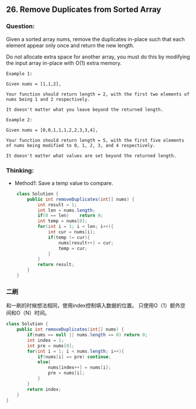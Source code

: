 ## 26. Remove Duplicates from Sorted Array

### Question:
Given a sorted array nums, remove the duplicates in-place such that each element appear only once and return the new length.

Do not allocate extra space for another array, you must do this by modifying the input array in-place with O(1) extra memory.

```
Example 1:

Given nums = [1,1,2],

Your function should return length = 2, with the first two elements of nums being 1 and 2 respectively.

It doesn't matter what you leave beyond the returned length.

Example 2:

Given nums = [0,0,1,1,1,2,2,3,3,4],

Your function should return length = 5, with the first five elements of nums being modified to 0, 1, 2, 3, and 4 respectively.

It doesn't matter what values are set beyond the returned length.
```

### Thinking:
* Method1: Save a temp value to compare.
```Java
	class Solution {
	    public int removeDuplicates(int[] nums) {
	        int result = 1;
	        int len = nums.length;
	        if(0 == len)    return 0;
	        int temp = nums[0];
	        for(int i = 1; i < len; i++){
	            int cur = nums[i];
	            if(temp != cur){
	                nums[result++] = cur;
	                temp = cur;
	            }
	        }
	        return result;
	    }
	}
```

### 二刷
和一刷的时候想法相同，使用index控制填入数据的位置。
只使用O（1）额外空间和O（N）时间。

```Java
class Solution {
    public int removeDuplicates(int[] nums) {
        if(nums == null || nums.length == 0) return 0;
        int index = 1;
        int pre = nums[0];
        for(int i = 1; i < nums.length; i++){
            if(nums[i] == pre) continue;
            else{
                nums[index++] = nums[i];
                pre = nums[i];
            }
        }
        return index;
    }
}
```